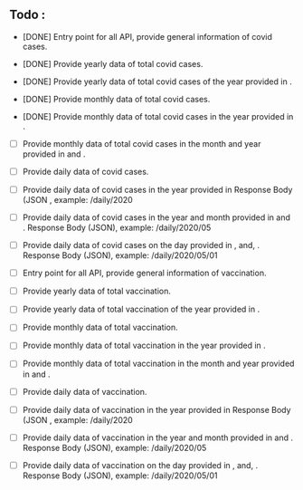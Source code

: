 


## Todo :

- [DONE] Entry point for all API, provide general information of covid cases.
- [DONE] Provide yearly data of total covid cases.
- [DONE] Provide yearly data of total covid cases of the year provided in <year>.

- [DONE] Provide monthly data of total covid cases.
- [DONE] Provide monthly data of total covid cases in the year provided in <year>.
- [ ] Provide monthly data of total covid cases in the month and year provided in <year> and <month>.

- [ ] Provide daily data of covid cases.
- [ ] Provide daily data of covid cases in the year provided in <year> Response Body (JSON , example: /daily/2020
- [ ] Provide daily data of covid cases in the year and month provided in <year> and <month>. Response Body (JSON), example: /daily/2020/05
- [ ] Provide daily data of covid cases on the day provided in <year>, <month> and, <date>. Response Body (JSON), example: /daily/2020/05/01


- [ ] Entry point for all API, provide general information of vaccination.
- [ ] Provide yearly data of total vaccination.
- [ ] Provide yearly data of total vaccination of the year provided in <year>.

- [ ] Provide monthly data of total vaccination.
- [ ] Provide monthly data of total vaccination in the year provided in <year>.
- [ ] Provide monthly data of total vaccination in the month and year provided in <year> and <month>.

- [ ] Provide daily data of vaccination.
- [ ] Provide daily data of vaccination in the year provided in <year> Response Body (JSON , example: /daily/2020
- [ ] Provide daily data of vaccination in the year and month provided in <year> and <month>. Response Body (JSON), example: /daily/2020/05
- [ ] Provide daily data of vaccination on the day provided in <year>, <month> and, <date>. Response Body (JSON), example: /daily/2020/05/01

